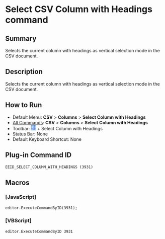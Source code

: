 # Select CSV Column with Headings command

## Summary

Selects the current column with headings as vertical selection mode in the CSV document.

## Description

Selects the current column with headings as vertical selection mode in the CSV document.

## How to Run

- Default Menu: **CSV** \> **Columns** \> **Select Column with Headings**
- [All Commands](../tools/all_commands): **CSV** \> **Columns** \> **Select Column with Headings**
- Toolbar: ![](../../images/columns_separators.gif) \+ Select Column with Headings
- Status Bar: None
- Default Keyboard Shortcut: None

## Plug-in Command ID

```
EEID_SELECT_COLUMN_WITH_HEADINGS (3931)
```

## Macros

### \[JavaScript\]

```
editor.ExecuteCommandByID(3931);
```

### \[VBScript\]

```
editor.ExecuteCommandByID 3931
```

